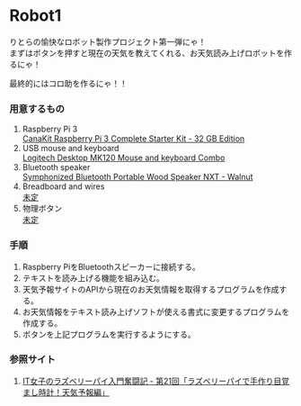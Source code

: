 # Robot1
りとらの愉快なロボット製作プロジェクト第一弾にゃ！  
まずはボタンを押すと現在の天気を教えてくれる、お天気読み上げロボットを作るにゃ！  

最終的にはコロ助を作るにゃ！！  

### 用意するもの
1. Raspberry Pi 3  
	[CanaKit Raspberry Pi 3 Complete Starter Kit - 32 GB Edition](https://smile.amazon.com/gp/product/B01C6Q2GSY/ref=oh_aui_detailpage_o01_s00?ie=UTF8&psc=1 "Link to amazon.com")  
1. USB mouse and keyboard  
	[Logitech Desktop MK120 Mouse and keyboard Combo](https://smile.amazon.com/gp/product/B003NREDC8/ref=oh_aui_detailpage_o00_s00?ie=UTF8&psc=1 "Link to amazon.com")  
1. Bluetooth speaker  
	[Symphonized Bluetooth Portable Wood Speaker NXT - Walnut](https://smile.amazon.com/Symphonized-NXT-Walnut-Bluetooth-Compatible/dp/B00OVG190E/ref=sr_1_2?ie=UTF8&qid=1466907295&sr=8-2&keywords=symphonized+nxt+wood+speaker)
1. Breadboard and wires  
	[未定]()
1. 物理ボタン  
	[未定]()

### 手順
1. Raspberry PiをBluetoothスピーカーに接続する。  
1. テキストを読み上げる機能を組み込む。  
1. 天気予報サイトのAPIから現在のお天気情報を取得するプログラムを作成する。  
1. お天気情報をテキスト読み上げソフトが使える書式に変更するプログラムを作成する。  
1. ボタンを上記プログラムを実行するようにする。  

### 参照サイト
1. [IT女子のラズベリーパイ入門奮闘記 - 第21回「ラズベリーパイで手作り目覚まし時計！天気予報編」](http://deviceplus.jp/hobby/raspberrypi_entry_021/)
